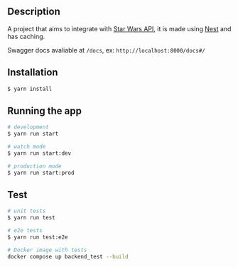## Description

A project that aims to integrate with [Star Wars API](https://swapi.dev/documentation), it is made using [Nest](https://github.com/nestjs/nest) and has caching.

Swagger docs avaliable at `/docs`, ex: `http://localhost:8000/docs#/`

## Installation

```bash
$ yarn install
```

## Running the app

```bash
# development
$ yarn run start

# watch mode
$ yarn run start:dev

# production mode
$ yarn run start:prod
```

## Test

```bash
# unit tests
$ yarn run test

# e2e tests
$ yarn run test:e2e

# Docker image with tests
docker compose up backend_test --build
```
